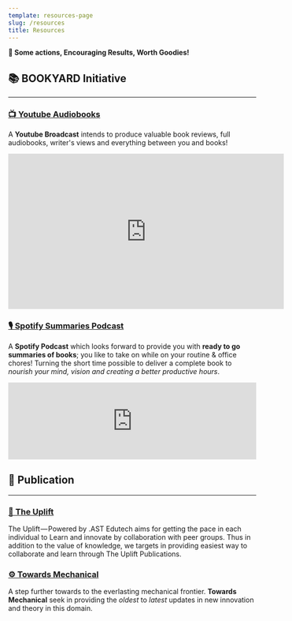 ```yaml
---
template: resources-page
slug: /resources
title: Resources
---
```

**🎁 Some actions, Encouraging Results, Worth Goodies!**
<br>
## 📚 BOOKYARD Initiative
---

<a href="https://www.youtube.com/channel/UCOZF8u_2LgKicn54ams5r_w"><h3>📺 Youtube Audiobooks</h3></a>

A **Youtube Broadcast** intends to produce valuable book reviews, full audiobooks, writer's views and everything between you and books!

<iframe width="560" height="315" src="https://www.youtube.com/embed/hmdFhcrb504" style="border:none;" allow="accelerometer; autoplay; clipboard-write; encrypted-media; gyroscope; picture-in-picture" allowfullscreen></iframe>
<br>

<a href="https://open.spotify.com/show/0vGto6qZ2e6NqH18vBnuoh"><h3>🎙️ Spotify Summaries Podcast </h3></a>

A **Spotify Podcast** which looks forward to provide you with **ready to go summaries of books**; you like to take on while on your routine & office chores! Turning the short time possible to deliver a complete book to *nourish your mind, vision and creating a better productive hours*.

<iframe src="https://open.spotify.com/embed-podcast/show/0vGto6qZ2e6NqH18vBnuoh" width="100%" height="156" style="border:none;" allowtransparency="true" allow="encrypted-media"></iframe>
<br>

<h2>📰 Publication </h2>

----

<a href="https://medium.com/theuplift"><h3>🚀 The Uplift </h3></a>

The Uplift — Powered by .AST Edutech aims for getting the pace in each individual to Learn and innovate by collaboration with peer groups. Thus in addition to the value of knowledge, we targets in providing easiest way to collaborate and learn through The Uplift Publications.
<br>
<a href="https://medium.com/towardsmechanical"><h3>⚙️ Towards Mechanical</h3></a>

A step further towards to the everlasting mechanical frontier. **Towards Mechanical** seek in providing the *oldest* to *latest* updates in new innovation and theory in this domain.